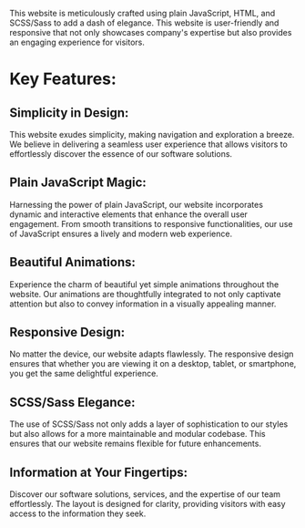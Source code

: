This website is meticulously crafted using plain JavaScript, HTML, and SCSS/Sass to add a dash of elegance. This website is user-friendly and responsive that not only showcases company's expertise but also provides an engaging experience for visitors.

# Key Features:

## Simplicity in Design:
This website exudes simplicity, making navigation and exploration a breeze. We believe in delivering a seamless user experience that allows visitors to effortlessly discover the essence of our software solutions.

## Plain JavaScript Magic:
Harnessing the power of plain JavaScript, our website incorporates dynamic and interactive elements that enhance the overall user engagement. From smooth transitions to responsive functionalities, our use of JavaScript ensures a lively and modern web experience.

## Beautiful Animations:
Experience the charm of beautiful yet simple animations throughout the website. Our animations are thoughtfully integrated to not only captivate attention but also to convey information in a visually appealing manner.

## Responsive Design:
No matter the device, our website adapts flawlessly. The responsive design ensures that whether you are viewing it on a desktop, tablet, or smartphone, you get the same delightful experience.

## SCSS/Sass Elegance:
The use of SCSS/Sass not only adds a layer of sophistication to our styles but also allows for a more maintainable and modular codebase. This ensures that our website remains flexible for future enhancements.

## Information at Your Fingertips:
Discover our software solutions, services, and the expertise of our team effortlessly. The layout is designed for clarity, providing visitors with easy access to the information they seek.

